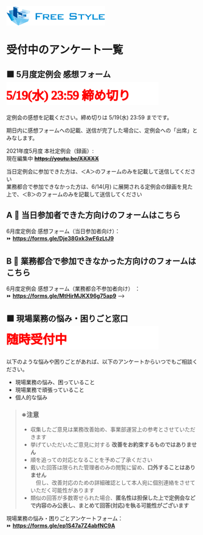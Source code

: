 ![](./logo.png)

# 受付中のアンケート一覧

<!-- ## ⬛ Java 補強カリキュラムの説明動画視聴アンケート  ![4/6(火) 23:59 締め切り](./closing-monthly-meeting-2021-03.svg)

Java 補強カリキュラムの説明動画の視聴が完了しましたら、以下のアンケートフォームより完了報告をお願いします。

■リニューアルサイト   
Java Bootcamp:    
https://fs5013-furi-sutao.github.io/java-bootcamp/

■説明動画    
https://youtu.be/CkWeF0FniP4

説明動画の視聴完了報告アンケートフォーム：  
⏩ **https://forms.gle/TXahVjL3yEYih5mt8**   -->  

<!-- ## ⬛ 6月度定例会 参加可否アンケート  ![6/2(水) 23:59 締め切り](./closing-monthly-meeting-2021-06.svg)

6月度の定例会は、5/14(金) 19:30 ～ リモート（Microsoft Teams）で行います。  

6月度定例会に出席できるか、業務都合で遅れるか、業務都合で出席できないかをアンケートで教えてください。  

※定例会当日は、現場の方に「今日は自社でリモートの集まりがあります」と伝えて、できる限り開始時間からの参加をお願いします

6月度定例会 参加可否アンケートフォーム：  
⏩ **https://forms.gle/sztbCqkKzM1sSUPz5**

<br />

## ⬛ レクでやりたい企画・ゲーム大募集  ![6/2(水) 23:59 締め切り](./closing-monthly-meeting-2021-06.svg)

みなさんの希望やアイディアを
活かしていきたいと思っています

ぜひ、以下のアンケートから、レクで

📌 やりたい企画・おすすめの企画  
🎯 やりたいゲーム・おすすめのゲーム

などのご意見をよろしくお願いします

もちろん、ダメもと、自由な発想で、
どんな些細なアイディアでも遠慮なく教えてください！

レクリエーションでやりたい企画・ゲーム大募集：  
⏩ **https://forms.gle/idcS6DHq8T3ZFtjG9**

<br /> -->

## ⬛ 5月度定例会 感想フォーム  ![5/19(水) 23:59 締め切り](./closing-monthly-meeting-2021-05-impressions.svg)

定例会の感想を記載ください。締め切りは 5/19(水) 23:59 までです。

期日内に感想フォームへの記載、送信が完了した場合に、定例会への「出席」とみなします。

2021年度5月度 本社定例会（録画）:    
現在編集中 ~~**https://youtu.be/XXXXX**~~    

<!-- ### 5月度定例会 感想フォーム：  
⏩ **https://forms.gle/LLbZqJmq8sM6Zv9B9**  

<br /> --> 

当日定例会に参加できた方は、＜A＞のフォームのみを記載して送信してください  
業務都合で参加できなかった方は、6/14(月) に展開される定例会の録画を見た上で、＜B＞のフォームのみを記載して送信してください

## A 🔵 当日参加者できた方向けのフォームはこちら
6月度定例会 感想フォーム（当日参加者向け）：  
⏩ **https://forms.gle/Dje38Gxk3wF6zLtJ9** 

## B 🔵 業務都合で参加できなかった方向けのフォームはこちら
6月度定例会 感想フォーム（業務都合不参加者向け） ：  
⏩ **https://forms.gle/MtHirMJKX96g75ap9** -->

<!-- ## ⬛ 5月レク参加可否回答フォーム  ![5/19(水) 23:59 締め切り](./closing-monthly-meeting-2021-05-impressions.svg)

### レクの内容詳細
#### タイトル
体験型推理ゲーム「マーダーミステリー」をみんなで解き明かそう

#### 概要 
集まったメンバーそれぞれが物語のキャラクターとして、  
物語のなかで起こるトラブルの原因や犯人を捜しつつ、  
自らの秘密のミッションを達成させる

🤔 会話型の推理ゲームです

#### 日時
5/19(土) ⏰ 開始 13:00 ～ 解散 15:00 

希望者が集まれば、その後 AmongUs 👨‍🚀🔫 もやります

5月レク参加可否回答フォーム ：  
⏩ **https://forms.gle/YDjkULamRRpmeEin8**   

<br /> -->

## ⬛ 現場業務の悩み・困りごと窓口  ![3/10(水) 23:59 締め切り](./always-accepting.svg)

以下のような悩みや困りごとがあれば、以下のアンケートからいつでもご相談ください。

- 現場業務の悩み、困っていること
- 現場業務で頑張っていること
- 個人的な悩み

> ### ※注意
> - 収集したご意見は業務改善始め、事業部運営上の参考とさせていただきます  
> - 挙げていただいたご意見に対する **改善をお約束するものではありません**  
> - 順を追っての対応となることを予めご了承ください  
> - 戴いた回答は限られた管理者のみの閲覧に留め、**口外することはありません**  
> 　但し、改善対応のための詳細確認として本人宛に個別連絡をさせていただく可能性があります  
> - 類似の回答が多数寄せられた場合、**匿名性は担保した上で定例会などで内容のみ公表し、まとめて回答(対応)を執る可能性がございます**  

現場業務の悩み・困りごとアンケートフォーム：  
⏩ **https://forms.gle/ep1S47a7Z4abfNC9A**  

